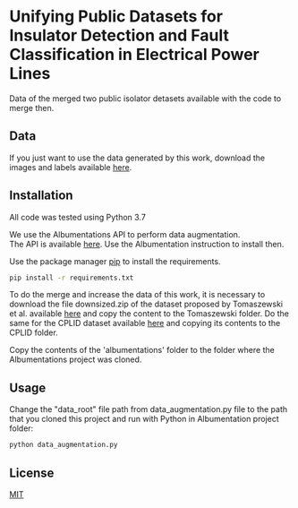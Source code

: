 # Unifying Public Datasets for Insulator Detection and Fault Classification in Electrical Power Lines

Data of the merged two public isolator detasets available with the code to merge then.

## Data
If you just want to use the data generated by this work, download the images and labels available [here](https://drive.google.com/drive/folders/1829TgSKUVGZXk4_cd1BKtK0L9XHkHA4j?usp=sharing).

## Installation
All code was tested using Python 3.7

We use the Albumentations API to perform data augmentation.  
The API is available [here](https://github.com/albumentations-team/albumentations). Use the Albumentation instruction to install then.

Use the package manager [pip](https://pip.pypa.io/en/stable/) to install the requirements.

```bash
pip install -r requirements.txt
```
To do the merge and increase the data of this work, it is necessary to download the file downsized.zip of the dataset proposed by Tomaszewski et al. available [here](https://cv.po.opole.pl/dataset1/) and copy the content to the Tomaszewski folder. Do the same for the CPLID dataset available [here](https://github.com/InsulatorData/InsulatorDataSet) and copying its contents to the CPLID folder.

Copy the contents of the 'albumentations' folder to the folder where the Albumentations project was cloned.

## Usage

Change the "data_root" file path from data_augmentation.py file to the path that you cloned this project and run with Python in Albumentation project folder:


```python
python data_augmentation.py
```

## License
[MIT](https://choosealicense.com/licenses/mit/)
